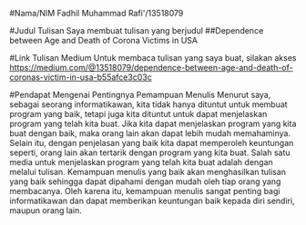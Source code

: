#Nama/NIM
Fadhil Muhammad Rafi'/13518079

#Judul Tulisan
Saya membuat tulisan yang berjudul
##Dependence between Age and Death of Corona Victims in USA

#Link Tulisan Medium
Untuk membaca tulisan yang saya buat, silakan akses https://medium.com/@13518079/dependence-between-age-and-death-of-coronas-victim-in-usa-b55afce3c03c

#Pendapat Mengenai Pentingnya Pemampuan Menulis
Menurut saya, sebagai seorang informatikawan, kita tidak hanya dituntut untuk membuat program yang baik, tetapi juga kita dituntut untuk dapat menjelaskan program yang telah kita buat. Jika kita dapat menjelaskan program yang kita buat dengan baik, maka orang lain akan dapat lebih mudah memahaminya. Selain itu, dengan penjelasan yang baik kita dapat memperoleh keuntungan seperti, orang lain akan tertarik dengan program yang kita buat. Salah satu media untuk menjelaskan program yang telah kita buat adalah dengan melalui tulisan. Kemampuan menulis yang baik akan menghasilkan tulisan yang baik sehingga dapat dipahami dengan mudah oleh tiap orang yang membacanya. Oleh karena itu, kemampuan menulis sangat penting bagi informatikawan dan dapat memberikan keuntungan baik kepada diri sendiri, maupun orang lain.
